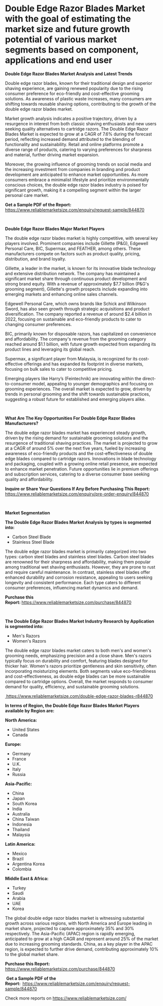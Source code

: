 <p><h1>Double Edge Razor Blades Market with the goal of estimating the market size and future growth potential of various market segments based on component, applications and end user</h1></p><p><strong>Double Edge Razor Blades Market Analysis and Latest Trends</strong></p>
<p><p>Double edge razor blades, known for their traditional design and superior shaving experience, are gaining renewed popularity due to the rising consumer preference for eco-friendly and cost-effective grooming solutions. As awareness of plastic waste increases, many consumers are shifting towards reusable shaving options, contributing to the growth of the double edge razor blades market.</p><p>Market growth analysis indicates a positive trajectory, driven by a resurgence in interest from both classic shaving enthusiasts and new users seeking quality alternatives to cartridge razors. The Double Edge Razor Blades Market is expected to grow at a CAGR of 7.6% during the forecast period, reflecting increased demand attributed to the blending of functionality and sustainability. Retail and online platforms promote a diverse range of products, catering to varying preferences for sharpness and material, further driving market expansion. </p><p>Moreover, the growing influence of grooming trends on social media and the increasing investment from companies in branding and product development are anticipated to enhance market opportunities. As more consumers embrace a minimalist lifestyle and prioritize environmentally conscious choices, the double edge razor blades industry is poised for significant growth, making it a compelling segment within the larger personal care market.</p></p>
<p><strong>Get a Sample PDF of the Report:&nbsp;</strong> <a href="https://www.reliablemarketsize.com/enquiry/request-sample/844870?utm_campaign=2038&utm_medium=2&utm_source=Github&utm_content=ia&utm_term=06022025&utm_id=double-edge-razor-blades">https://www.reliablemarketsize.com/enquiry/request-sample/844870</a></p>
<p>&nbsp;</p>
<p><strong>Double Edge Razor Blades Major Market Players</strong></p>
<p><p>The double edge razor blades market is highly competitive, with several key players involved. Prominent companies include Gillette (P&G), Edgewell Personal Care, BIC, Supermax, and FEATHER, among others. These manufacturers compete on factors such as product quality, pricing, distribution, and brand loyalty.</p><p>Gillette, a leader in the market, is known for its innovative blade technology and extensive distribution network. The company has maintained a significant market share through continuous product development and strong brand equity. With a revenue of approximately $7.7 billion (P&G's grooming segment), Gillette's growth prospects include expanding into emerging markets and enhancing online sales channels.</p><p>Edgewell Personal Care, which owns brands like Schick and Wilkinson Sword, has also seen growth through strategic acquisitions and product diversification. The company reported a revenue of around $2.4 billion in 2022, focusing on sustainable and eco-friendly products to cater to changing consumer preferences.</p><p>BIC, primarily known for disposable razors, has capitalized on convenience and affordability. The company's revenue from the grooming category reached around $1.1 billion, with future growth expected from expanding its product lines and leveraging its global reach.</p><p>Supermax, a significant player from Malaysia, is recognized for its cost-effective offerings and has expanded its footprint in diverse markets, focusing on bulk sales to cater to competitive pricing.</p><p>Emerging players like Harry’s (Feintechnik) are innovating within the direct-to-consumer model, appealing to younger demographics and focusing on grooming experiences. The overall market is expected to grow, driven by trends in personal grooming and the shift towards sustainable practices, suggesting a robust future for established and emerging players alike.</p></p>
<p>&nbsp;</p>
<p><strong>What Are The Key Opportunities For Double Edge Razor Blades Manufacturers?</strong></p>
<p><p>The double edge razor blades market has experienced steady growth, driven by the rising demand for sustainable grooming solutions and the resurgence of traditional shaving practices. The market is projected to grow at a CAGR of around 5% over the next five years, fueled by increasing awareness of eco-friendly products and the cost-effectiveness of double edge blades compared to cartridge razors. Innovations in blade technology and packaging, coupled with a growing online retail presence, are expected to enhance market penetration. Future opportunities lie in premium offerings and subscription services, catering to a diverse consumer base seeking quality and affordability.</p></p>
<p><strong>Inquire or Share Your Questions If Any Before Purchasing This Report:</strong> <a href="https://www.reliablemarketsize.com/enquiry/pre-order-enquiry/844870?utm_campaign=2038&utm_medium=2&utm_source=Github&utm_content=ia&utm_term=06022025&utm_id=double-edge-razor-blades">https://www.reliablemarketsize.com/enquiry/pre-order-enquiry/844870</a></p>
<p>&nbsp;</p>
<p><strong>Market Segmentation</strong></p>
<p><strong>The Double Edge Razor Blades Market Analysis by types is segmented into:</strong></p>
<p><ul><li>Carbon Steel Blade</li><li>Stainless Steel Blade</li></ul></p>
<p><p>The double edge razor blades market is primarily categorized into two types: carbon steel blades and stainless steel blades. Carbon steel blades are renowned for their sharpness and affordability, making them popular among traditional wet shaving enthusiasts. However, they are prone to rust and require careful maintenance. In contrast, stainless steel blades offer enhanced durability and corrosion resistance, appealing to users seeking longevity and consistent performance. Each type caters to different consumer preferences, influencing market dynamics and demand.</p></p>
<p><strong>Purchase this Report:&nbsp;</strong><a href="https://www.reliablemarketsize.com/purchase/844870?utm_campaign=2038&utm_medium=2&utm_source=Github&utm_content=ia&utm_term=06022025&utm_id=double-edge-razor-blades">https://www.reliablemarketsize.com/purchase/844870</a></p>
<p>&nbsp;</p>
<p><strong>The Double Edge Razor Blades Market Industry Research by Application is segmented into:</strong></p>
<p><ul><li>Men's Razors</li><li>Women's Razors</li></ul></p>
<p><p>The double edge razor blades market caters to both men's and women's grooming needs, emphasizing precision and a close shave. Men's razors typically focus on durability and comfort, featuring blades designed for thicker hair. Women's razors prioritize gentleness and skin sensitivity, often incorporating moisturizing elements. Both segments value eco-friendliness and cost-effectiveness, as double edge blades can be more sustainable compared to cartridge options. Overall, the market responds to consumer demand for quality, efficiency, and sustainable grooming solutions.</p></p>
<p><a href="https://www.reliablemarketsize.com/double-edge-razor-blades-r844870?utm_campaign=2038&utm_medium=2&utm_source=Github&utm_content=ia&utm_term=06022025&utm_id=double-edge-razor-blades">&nbsp;https://www.reliablemarketsize.com/double-edge-razor-blades-r844870</a></p>
<p><strong>In terms of Region, the Double Edge Razor Blades Market Players available by Region are:</strong></p>
<p>
    <p> <strong> North America: </strong>
        <ul>
            <li>United States</li>
            <li>Canada</li>
        </ul>
        </p> 
    <p> <strong> Europe: </strong>
        <ul>
            <li>Germany</li>
            <li>France</li>
            <li>U.K.</li>
            <li>Italy</li>
            <li>Russia</li>
        </ul>
        </p> 
    <p> <strong> Asia-Pacific: </strong>
        <ul>
            <li>China</li>
            <li>Japan</li>
            <li>South Korea</li>
            <li>India</li>
            <li>Australia</li>
            <li>China Taiwan</li>
            <li>Indonesia</li>
            <li>Thailand</li>
            <li>Malaysia</li>
        </ul>
        </p> 
    <p> <strong> Latin America: </strong>
        <ul>
            <li>Mexico</li>
            <li>Brazil</li>
            <li>Argentina Korea</li>
            <li>Colombia</li>
        </ul>
        </p> 
    <p> <strong> Middle East & Africa: </strong>
        <ul>
            <li>Turkey</li>
            <li>Saudi</li>
            <li>Arabia</li>
            <li>UAE</li>
            <li>Korea</li>
        </ul>
    </p>
    </p>
<p><p>The global double edge razor blades market is witnessing substantial growth across various regions, with North America and Europe leading in market share, projected to capture approximately 35% and 30% respectively. The Asia-Pacific (APAC) region is rapidly emerging, anticipated to grow at a high CAGR and represent around 25% of the market due to increasing grooming standards. China, as a key player in the APAC region, is expected to further drive demand, contributing approximately 10% to the global market share.</p></p>
<p><strong>Purchase this Report: </strong><a href="https://www.reliablemarketsize.com/purchase/844870?utm_campaign=2038&utm_medium=2&utm_source=Github&utm_content=ia&utm_term=06022025&utm_id=double-edge-razor-blades">https://www.reliablemarketsize.com/purchase/844870</a></p>
<p>&nbsp;<strong>Get a Sample PDF of the Report:&nbsp;&nbsp;</strong><a href="https://www.reliablemarketsize.com/enquiry/request-sample/844870?utm_campaign=2038&utm_medium=2&utm_source=Github&utm_content=ia&utm_term=06022025&utm_id=double-edge-razor-blades">https://www.reliablemarketsize.com/enquiry/request-sample/844870</a></p>
<p><strong></strong></p>
<p>Check more reports on <a href="https://www.reliablemarketsize.com/?utm_campaign=2038&utm_medium=2&utm_source=Github&utm_content=ia&utm_term=06022025&utm_id=double-edge-razor-blades">https://www.reliablemarketsize.com/</a></p>
